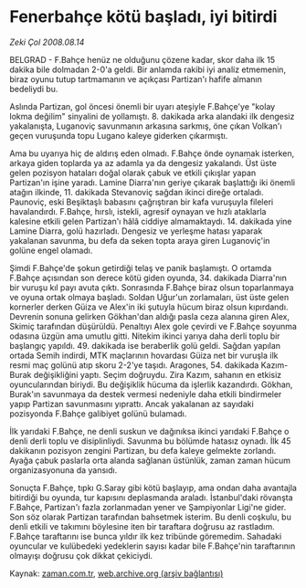 # Fenerbahçe kötü başladı, iyi bitirdi

*Zeki Çol 2008.08.14*

<tr><td class="metin" colspan="2" style="padding-top: 20px; padding-left: 5px; padding-right: 10px;">BELGRAD - F.Bahçe henüz ne olduğunu çözene kadar, skor daha ilk 15 dakika bile dolmadan 2-0'a geldi. Bir anlamda rakibi iyi analiz etmemenin, biraz oyunu tutup tartmamanın ve açıkçası Partizan'ı hafife almanın bedeliydi bu.</td></tr><tr><td class="metin" colspan="2" style="padding-top: 20px; padding-left: 5px; padding-right: 10px;"><p>Aslında Partizan, gol öncesi önemli bir uyarı ateşiyle F.Bahçe'ye "kolay lokma değilim" sinyalini de yollamıştı. 8. dakikada arka alandaki ilk dengesiz yakalanışta, Luganoviç savunmanın arkasına sarkmış, öne çıkan Volkan'ı geçen vuruşunda topu Lugano kaleye giderken çıkarmıştı. 
<p>Ama bu uyarıya hiç de aldırış eden olmadı. F.Bahçe önde oynamak isterken, arkaya giden toplarda ya az adamla ya da dengesiz yakalandı. Üst üste gelen pozisyon hataları doğal olarak çabuk ve etkili çıkışlar yapan Partizan'ın işine yaradı. Lamine Diarra'nın geriye çıkarak başlattığı iki önemli atağın ilkinde, 11. dakikada Stevanoviç sağdan ikinci direğe ortaladı. Paunoviç, eski Beşiktaşlı babasını çağrıştıran bir kafa vuruşuyla fileleri havalandırdı. F.Bahçe, hırslı, istekli, agresif oynayan ve hızlı ataklarla kalesine etkili gelen Partizan'ı hâlâ ciddiye almamaktaydı. 14. dakikada yine Lamine Diarra, golü hazırladı. Dengesiz ve yerleşme hatası yaparak yakalanan savunma, bu defa da seken topta araya giren Luganoviç'in golüne engel olamadı. 
<p>Şimdi F.Bahçe'de şokun getirdiği telaş ve panik başlamıştı. O ortamda F.Bahçe açısından son derece kötü giden oyunda, 34. dakikada Diarra'nın bir vuruşu kıl payı avuta çıktı. Sonrasında F.Bahçe biraz olsun toparlanmaya ve oyuna ortak olmaya başladı. Soldan Uğur'un zorlamaları, üst üste gelen kornerler derken Güiza ve Alex'in iki şutuyla hücum biraz olsun kıpırdandı. Devrenin sonuna gelirken Gökhan'dan aldığı pasla ceza alanına giren Alex, Skimiç tarafından düşürüldü. Penaltıyı Alex gole çevirdi ve F.Bahçe soyunma odasına üzgün ama umutlu gitti. Nitekim ikinci yarıya daha derli toplu bir başlangıç yapıldı. 49. dakikada ise beraberlik golü geldi. Sağdan yapılan ortada Semih indirdi, MTK maçlarının hovardası Güiza net bir vuruşla ilk resmi maç golünü atıp skoru 2-2'ye taşıdı. Aragones, 54. dakikada Kazım-Burak değişikliğini yaptı. Seçim doğruydu. Zira Kazım, sahanın en etkisiz oyuncularından biriydi. Bu değişiklik hücuma da işlerlik kazandırdı. Gökhan, Burak'ın savunmaya da destek vermesi nedeniyle daha etkili bindirmeler yapıp Partizan savunmasını yıprattı. Ancak yakalanan az sayıdaki pozisyonda F.Bahçe galibiyet golünü bulamadı. 
<p>İlk yarıdaki F.Bahçe, ne denli suskun ve dağınıksa ikinci yarıdaki F.Bahçe o denli derli toplu ve disiplinliydi. Savunma bu bölümde hatasız oynadı. İlk 45 dakikanın pozisyon zengini Partizan, bu defa kaleye gelmekte zorlandı. Ayağa çabuk paslarla orta alanda sağlanan üstünlük, zaman zaman hücum organizasyonuna da yansıdı. 
<p>Sonuçta F.Bahçe, tıpkı G.Saray gibi kötü başlayıp, ama ondan daha avantajla bitirdiği bu oyunda, tur kapısını deplasmanda araladı. İstanbul'daki rövanşta F.Bahçe, Partizan'ı fazla zorlanmadan yener ve Şampiyonlar Ligi'ne gider. Son söz olarak Partizan tarafından bahsetmek isterim. Bu denli coşkulu, bu denli etkili ve takımını böylesine iten bir taraftara doğrusu az rastladım. F.Bahçe taraftarını ise bunca yıldır ilk kez tribünde göremedim. Sahadaki oyuncular ve kulübedeki yedeklerin sayısı kadar bile F.Bahçe'nin taraftarının olmayışı doğrusu çok dikkat çekiciydi.<br/></p></p></p></p></p></td></tr>

Kaynak: [zaman.com.tr](http://zaman.com.tr/yazar.do?yazino=725769), [web.archive.org (arşiv bağlantısı)](http://web.archive.org/web/20080912075523/http://www.zaman.com.tr:80/yazar.do?yazino=725769)
